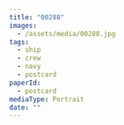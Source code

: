```yaml
---
title: "00288"
images:
  - /assets/media/00288.jpg
tags:
  - ship
  - crew
  - navy
  - postcard
paperId:
  - postcard
mediaType: Portrait
date: ""
---
```

